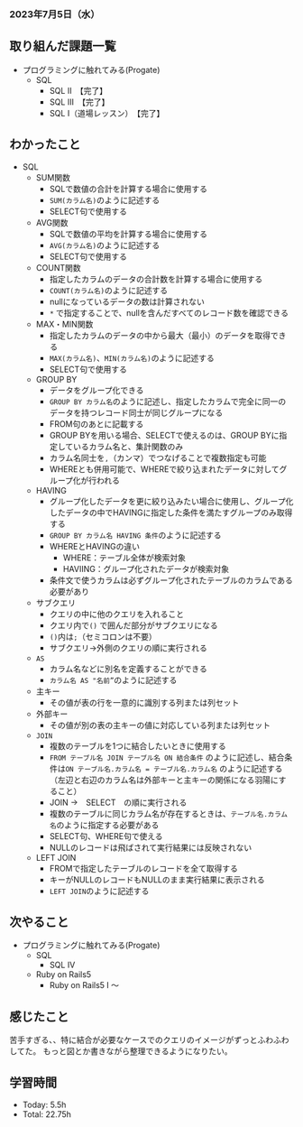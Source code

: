 ### 2023年7月5日（水）

## 取り組んだ課題一覧
- プログラミングに触れてみる(Progate)
  - SQL
    - SQL II　【完了】
    - SQL III　【完了】
    - SQL Ⅰ（道場レッスン）　【完了】
## わかったこと
- SQL
  - SUM関数
      - SQLで数値の合計を計算する場合に使用する
      - `SUM(カラム名)`のように記述する
      - SELECT句で使用する
  - AVG関数
      - SQLで数値の平均を計算する場合に使用する
      - `AVG(カラム名)`のように記述する
      - SELECT句で使用する
  - COUNT関数
      - 指定したカラムのデータの合計数を計算する場合に使用する
      - `COUNT(カラム名)`のように記述する
      - nullになっているデータの数は計算されない
      - `*` で指定することで、nullを含んだすべてのレコード数を確認できる
  - MAX・MIN関数
      - 指定したカラムのデータの中から最大（最小）のデータを取得できる
      - `MAX(カラム名)`、`MIN(カラム名)`のように記述する
      - SELECT句で使用する
  - GROUP BY
      - データをグループ化できる
      - `GROUP BY カラム名`のように記述し、指定したカラムで完全に同一のデータを持つレコード同士が同じグループになる
      - FROM句のあとに記載する
      - GROUP BYを用いる場合、SELECTで使えるのは、GROUP BYに指定しているカラム名と、集計関数のみ
      - カラム名同士を`,`（カンマ）でつなげることで複数指定も可能
      - WHEREとも併用可能で、WHEREで絞り込まれたデータに対してグループ化が行われる
  - HAVING
      - グループ化したデータを更に絞り込みたい場合に使用し、グループ化したデータの中でHAVINGに指定した条件を満たすグループのみ取得する
      - `GROUP BY カラム名 HAVING 条件`のように記述する
      - WHEREとHAVINGの違い
          - WHERE：テーブル全体が検索対象
          - HAVIING：グループ化されたデータが検索対象
      - 条件文で使うカラムは必ずグループ化されたテーブルのカラムである必要があり
  - サブクエリ
      - クエリの中に他のクエリを入れること
      - クエリ内で`()` で囲んだ部分がサブクエリになる
      - `()`内は`;`（セミコロンは不要）
      - サブクエリ→外側のクエリの順に実行される
  - `AS`
      - カラム名などに別名を定義することができる
      - `カラム名 AS "名前”`のように記述する
  - 主キー
      - その値が表の行を一意的に識別する列または列セット
  - 外部キー
      - その値が別の表の主キーの値に対応している列または列セット
  - `JOIN`
      - 複数のテーブルを1つに結合したいときに使用する
      - `FROM テーブル名 JOIN テーブル名 ON 結合条件` のように記述し、結合条件は`ON テーブル名.カラム名 = テーブル名.カラム名` のように記述する（左辺と右辺のカラム名は外部キーと主キーの関係になる羽陽にすること）
      - JOIN →　SELECT　の順に実行される
      - 複数のテーブルに同じカラム名が存在するときは、`テーブル名.カラム名`のように指定する必要がある
      - SELECT句、WHERE句で使える
      - NULLのレコードは飛ばされて実行結果には反映されない
  - LEFT JOIN
      - FROMで指定したテーブルのレコードを全て取得する
      - キーがNULLのレコードもNULLのまま実行結果に表示される
      - `LEFT JOIN`のように記述する
## 次やること
- プログラミングに触れてみる(Progate)
  - SQL
    - SQL IV
  - Ruby on Rails5
    - Ruby on Rails5 I ～
## 感じたこと
苦手すぎる、、特に結合が必要なケースでのクエリのイメージがずっとふわふわしてた。
もっと図とか書きながら整理できるようになりたい。
## 学習時間
- Today: 5.5h
- Total: 22.75h
